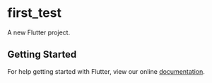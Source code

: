 # first_test

A new Flutter project.

## Getting Started

For help getting started with Flutter, view our online
[documentation](http://flutter.io/).
